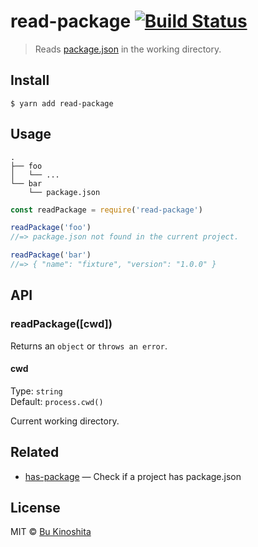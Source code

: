 # read-package [![Build Status](https://travis-ci.org/bukinoshita/read-package.svg?branch=master)](https://travis-ci.org/bukinoshita/read-package)

> Reads [package.json](https://docs.npmjs.com/files/package.json) in the working directory.

## Install

```
$ yarn add read-package
```

## Usage

```
.
├── foo
│   └── ...
└── bar
    └── package.json
```

```js
const readPackage = require('read-package')

readPackage('foo')
//=> package.json not found in the current project.

readPackage('bar')
//=> { "name": "fixture", "version": "1.0.0" }
```

## API

### readPackage([cwd])

Returns an `object` or `throws an error`.

#### cwd

Type: `string`<br>
Default: `process.cwd()`

Current working directory.

## Related

- [has-package](https://github.com/bukinoshita/has-package) — Check if a project has package.json

## License

MIT © [Bu Kinoshita](https://bukinoshita.io)
